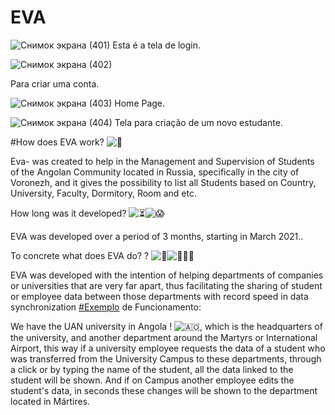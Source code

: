 
# EVA
![Снимок экрана (401)](https://user-images.githubusercontent.com/59142372/123420279-0c346a00-d5c4-11eb-9812-4a72c51ec4ce.png)
Esta é a tela de login.

![Снимок экрана (402)](https://user-images.githubusercontent.com/59142372/123420808-b1e7d900-d5c4-11eb-97d2-6f9b45d63134.png)

Para criar uma conta.


![Снимок экрана (403)](https://user-images.githubusercontent.com/59142372/123421154-291d6d00-d5c5-11eb-8584-9d87bcffbf15.png)
Home Page.

![Снимок экрана (404)](https://user-images.githubusercontent.com/59142372/123421219-40f4f100-d5c5-11eb-8750-1bce05627eae.png)
Tela para criação de um novo estudante.








#How does EVA work? ![🤔](https://static.xx.fbcdn.net/images/emoji.php/v9/t34/1/16/1f914.png)

Eva- was created to help in the Management and Supervision of Students of the Angolan Community located in Russia, specifically in the city of Voronezh, and it gives the possibility to list all Students based on Country, University, Faculty, Dormitory, Room and etc.

How long was it developed? ![⏳](https://static.xx.fbcdn.net/images/emoji.php/v9/tb7/1/16/23f3.png)![😱](https://static.xx.fbcdn.net/images/emoji.php/v9/t2c/1/16/1f631.png)

EVA was developed over a period of 3 months, starting in March 2021..

To concrete what does EVA do? ? ![🥺](https://static.xx.fbcdn.net/images/emoji.php/v9/t9b/1/16/1f97a.png)![🙇🏽‍♂️](https://static.xx.fbcdn.net/images/emoji.php/v9/t3e/1/16/1f647_1f3fd_200d_2642.png)

EVA was developed with the intention of helping departments of companies or universities that are very far apart, thus facilitating the sharing of student or employee data between those departments with record speed in data synchronization
[#Exemplo](https://www.facebook.com/hashtag/exemplo?__eep__=6&__cft__[0]=AZX6fmDfplTgnj9VuCFfdK6uWr2OUndlznmWIvDnmz2XUshNJ22IbvDW7Z2NVpv_6dHzPcyHWySEXTMegL-mLuHSSbfUsjvoYEH00FoN-n0IthVMc0ARmMBNMfPPUGCXcsA4EoPdCbKgFJrsrfaxtKeH&__tn__=*NK-R) de Funcionamento:



We have the UAN university in Angola ! ![🇦🇴](https://static.xx.fbcdn.net/images/emoji.php/v9/tc5/1/16/1f1e6_1f1f4.png), which is the headquarters of the university, and another department around the Martyrs or International Airport, this way if a university employee requests the data of a student who was transferred from the University Campus to these departments, through a click or by typing the name of the student, all the data linked to the student will be shown. And if on Campus another employee edits the student's data, in seconds these changes will be shown to the department located in Mártires.
